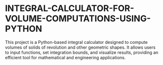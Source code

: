 # INTEGRAL-CALCULATOR-FOR-VOLUME-COMPUTATIONS-USING-PYTHON
This project is a Python-based integral calculator designed to compute volumes of solids of revolution and other geometric shapes. It allows users to input functions, set integration bounds, and visualize results, providing an efficient tool for mathematical and engineering applications.
